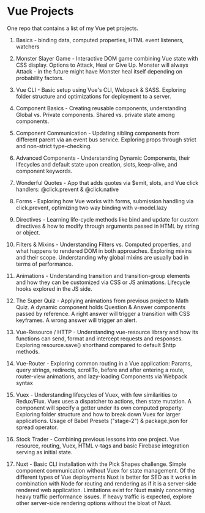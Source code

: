 # Vue Projects
One repo that contains a list of my Vue pet projects.

1. Basics - binding data, computed properties, HTML event listeners, watchers

2. Monster Slayer Game - Interactive DOM game combining Vue state with CSS display. Options to Attack, Heal or Give Up. Monster will always Attack - in the future might have Monster heal itself depending on probability factors.

3. Vue CLI - Basic setup using Vue's CLI, Webpack & SASS. Exploring folder structure and optimizations for deployment to a server.

4. Component Basics - Creating reusable components, understanding Global vs. Private components. Shared vs. private state among components.

5. Component Communication - Updating sibling components from different parent via an event bus service. Exploring props through strict and non-strict type-checking.

6. Advanced Components - Understanding Dynamic Components, their lifecycles and default state upon creation, slots, keep-alive, and component keywords.

7. Wonderful Quotes - App that adds quotes via $emit, slots, and Vue click handlers: @click.prevent & @click.native

8. Forms - Exploring how Vue works with forms, submission handling via click.prevent, optimizing two way binding with v-model.lazy

9. Directives - Learning life-cycle methods like bind and update for custom directives & how to modify through arguments passed in HTML by string or object.

10. Filters & Mixins - Understanding Filters vs. Computed properties, and what happens to rendered DOM in both approaches. Exploring mixins and their scope. Understanding why global mixins are usually bad in terms of performance.

11. Animations - Understanding transition and transition-group elements and how they can be customized via CSS or JS animations. Lifecycle hooks explored in the JS side.

12. The Super Quiz - Applying animations from previous project to Math Quiz. A dynamic component holds Question & Answer components passed by reference. A right answer will trigger a transition with CSS keyframes. A wrong answer will trigger an alert.

13. Vue-Resource / HTTP - Understanding vue-resource library and how its functions can send, format and intercept requests and responses. Exploring resource.save() shorthand compared to default $http methods.

14. Vue-Router - Exploring common routing in a Vue application: Params, query strings, redirects, scrollTo, before and after entering a route, router-view animations, and lazy-loading Components via Webpack syntax

15. Vuex - Understanding lifecycles of Vuex, with few similarities to Redux/Flux. Vuex uses a dispatcher to actions, then state mutation. A component will specify a getter under its own computed property. Exploring folder structure and how to break down Vuex for larger applications. Usage of Babel Presets ("stage-2") & package.json for spread operator.

16. Stock Trader - Combining previous lessons into one project. Vue resource, routing, Vuex, HTML v-tags and basic Firebase integration serving as initial state.

17. Nuxt - Basic CLI installation with the Pick Shapes challenge. Simple component communication without Vuex for state management. Of the different types of Vue deployments Nuxt is better for SEO as it works in combination with Node for routing and rendering as if it is a server-side rendered web application. Limitations exist for Nuxt mainly concerning heavy traffic performance issues. If heavy traffic is expected, explore other server-side rendering options without the bloat of Nuxt.